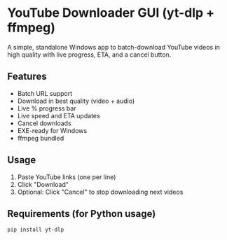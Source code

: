 # YouTube Downloader GUI (yt-dlp + ffmpeg)

A simple, standalone Windows app to batch-download YouTube videos in high quality with live progress, ETA, and a cancel button.

## Features
- Batch URL support
- Download in best quality (video + audio)
- Live % progress bar
- Live speed and ETA updates
- Cancel downloads
- EXE-ready for Windows
- ffmpeg bundled

## Usage

1. Paste YouTube links (one per line)
2. Click "Download"
3. Optional: Click "Cancel" to stop downloading next videos

## Requirements (for Python usage)

```bash
pip install yt-dlp
